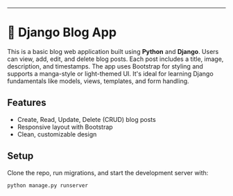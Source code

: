 ---
# 📝 Django Blog App

This is a basic blog web application built using **Python** and **Django**. Users can view, add, edit, and delete blog posts. Each post includes a title, image, description, and timestamps. The app uses Bootstrap for styling and supports a manga-style or light-themed UI. It's ideal for learning Django fundamentals like models, views, templates, and form handling.

## Features

* Create, Read, Update, Delete (CRUD) blog posts
* Responsive layout with Bootstrap
* Clean, customizable design

## Setup

Clone the repo, run migrations, and start the development server with:

```bash
python manage.py runserver
```
